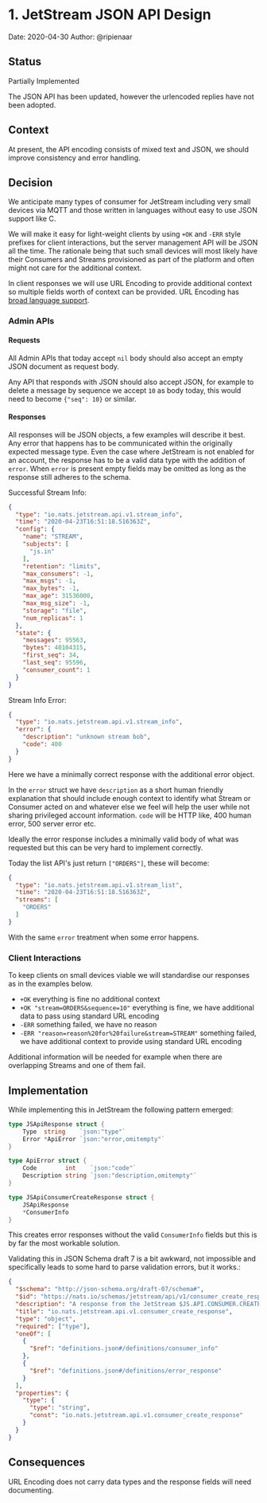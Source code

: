 # 1. JetStream JSON API Design

Date: 2020-04-30
Author: @ripienaar

## Status

Partially Implemented

The JSON API has been updated, however the urlencoded replies have not been adopted.

## Context

At present, the API encoding consists of mixed text and JSON, we should improve consistency and error handling.

## Decision

We anticipate many types of consumer for JetStream including very small devices via MQTT and those written in 
languages without easy to use JSON support like C.

We will make it easy for light-weight clients by using `+OK` and `-ERR` style prefixes for client interactions,
but the server management API will be JSON all the time. The rationale being that such small devices will most
likely have their Consumers and Streams provisioned as part of the platform and often might not care for the
additional context.

In client responses we will use URL Encoding to provide additional context so multiple fields worth of
context can be provided. URL Encoding has [broad language support](https://www.rosettacode.org/wiki/URL_decoding).

### Admin APIs

#### Requests

All Admin APIs that today accept `nil` body should also accept an empty JSON document as request body.

Any API that responds with JSON should also accept JSON, for example to delete a message by sequence we accept
`10` as body today, this would need to become `{"seq": 10}` or similar.

#### Responses

All responses will be JSON objects, a few examples will describe it best. Any error that happens has to be 
communicated within the originally expected message type. Even the case where JetStream is not enabled for
an account, the response has to be a valid data type with the addition of `error`. When `error` is present
empty fields may be omitted as long as the response still adheres to the schema.

Successful Stream Info:

```json
{
  "type": "io.nats.jetstream.api.v1.stream_info",
  "time": "2020-04-23T16:51:18.516363Z",
  "config": {
    "name": "STREAM",
    "subjects": [
      "js.in"
    ],
    "retention": "limits",
    "max_consumers": -1,
    "max_msgs": -1,
    "max_bytes": -1,
    "max_age": 31536000,
    "max_msg_size": -1,
    "storage": "file",
    "num_replicas": 1
  },
  "state": {
    "messages": 95563,
    "bytes": 40104315,
    "first_seq": 34,
    "last_seq": 95596,
    "consumer_count": 1
  }
}
```

Stream Info Error:

```json
{
  "type": "io.nats.jetstream.api.v1.stream_info",
  "error": {
    "description": "unknown stream bob",
    "code": 400
  }
}
```

Here we have a minimally correct response with the additional error object.

In the `error` struct we have `description` as a short human friendly explanation that should include enough context to
identify what Stream or Consumer acted on and whatever else we feel will help the user while not sharing privileged account
information.  `code` will be HTTP like, 400 human error, 500 server error etc.

Ideally the error response includes a minimally valid body of what was requested but this can be very hard to implement correctly.

Today the list API's just return `["ORDERS"]`, these will become:

```json
{
  "type": "io.nats.jetstream.api.v1.stream_list",
  "time": "2020-04-23T16:51:18.516363Z",
  "streams": [
    "ORDERS"
  ]
}
```

With the same `error` treatment when some error happens.

### Client Interactions

To keep clients on small devices viable we will standardise our responses as in the examples below. 

 * `+OK` everything is fine no additional context 
 * `+OK "stream=ORDERS&sequence=10"` everything is fine, we have additional data to pass using standard URL encoding
 * `-ERR` something failed, we have no reason
 * `-ERR "reason=reason%20for%20failure&stream=STREAM"` something failed, we have additional context to provide using standard URL encoding

Additional information will be needed for example when there are overlapping Streams and one of them fail. 

## Implementation

While implementing this in JetStream the following pattern emerged:

```go
type JSApiResponse struct {
	Type  string    `json:"type"`
	Error *ApiError `json:"error,omitempty"`
}

type ApiError struct {
	Code        int    `json:"code"`
	Description string `json:"description,omitempty"`
}

type JSApiConsumerCreateResponse struct {
	JSApiResponse
	*ConsumerInfo
}
```

This creates error responses without the valid `ConsumerInfo` fields but this is by far the most workable solution.

Validating this in JSON Schema draft 7 is a bit awkward, not impossible and specifically leads to some hard to parse validation errors, but it works.:

```json
{
  "$schema": "http://json-schema.org/draft-07/schema#",
  "$id": "https://nats.io/schemas/jetstream/api/v1/consumer_create_response.json",
  "description": "A response from the JetStream $JS.API.CONSUMER.CREATE API",
  "title": "io.nats.jetstream.api.v1.consumer_create_response",
  "type": "object",
  "required": ["type"],
  "oneOf": [
    {
      "$ref": "definitions.json#/definitions/consumer_info"
    },
    {
      "$ref": "definitions.json#/definitions/error_response"
    }
  ],
  "properties": {
    "type": {
      "type": "string",
      "const": "io.nats.jetstream.api.v1.consumer_create_response"
    }
  }
}
```

## Consequences

URL Encoding does not carry data types and the response fields will need documenting.
